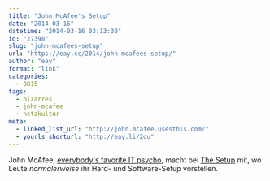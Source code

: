 ```yaml
---
title: "John McAfee's Setup"
date: "2014-03-16"
datetime: "2014-03-16 03:13:30"
id: "27398"
slug: "john-mcafees-setup"
url: "https://eay.cc/2014/john-mcafees-setup/"
author: "eay"
format: "link"
categories:
  - 0815
tags:
  - bizarres
  - john-mcafee
  - netzkultur
meta:
  - linked_list_url: "http://john.mcafee.usesthis.com/"
  - yourls_shorturl: "http://eay.li/2du"
---
```


John McAfee, [everybody's favorite IT psycho](//eay.cc/2012/john-mcafee-der-grunder-der-gleichnamigen-antivir-firma-wird-wegen-mordes-gesucht-und-ist-ziemlich-abgedreht/), macht bei [The Setup](http://usesthis.com/) mit, wo Leute _normalerweise_ ihr Hard- und Software-Setup vorstellen.
